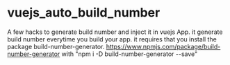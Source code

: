 # vuejs_auto_build_number
A few hacks to generate build number and inject it in vuejs App.
it generate build number everytime you build your app.
it requires that you install the package build-number-generator.
https://www.npmjs.com/package/build-number-generator with "npm i -D build-number-generator --save"
